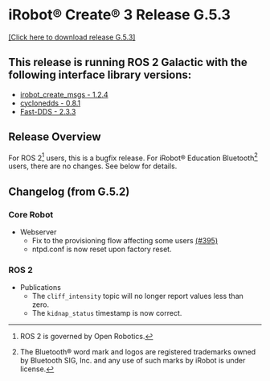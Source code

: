 # iRobot® Create® 3 Release G.5.3
[[Click here to download release G.5.3]](https://edu.irobot.com/create3/firmware/G.5.3)

## This release is running ROS 2 Galactic with the following interface library versions:

- [irobot_create_msgs - 1.2.4](https://github.com/iRobotEducation/irobot_create_msgs/tree/1.2.4)
- [cyclonedds - 0.8.1](https://github.com/eclipse-cyclonedds/cyclonedds/tree/0.8.1)
- [Fast-DDS - 2.3.3](https://github.com/eProsima/Fast-DDS/tree/2.3.3)

## Release Overview
For ROS 2[^1] users, this is a bugfix release.
For iRobot® Education Bluetooth[^2] users, there are no changes.
See below for details.

## Changelog (from G.5.2)
### Core Robot
* Webserver
    * Fix to the provisioning flow affecting some users [(#395)](https://github.com/iRobotEducation/create3_docs/issues/395)
    * ntpd.conf is now reset upon factory reset.

### ROS 2
* Publications
    * The `cliff_intensity` topic will no longer report values less than zero.
    * The `kidnap_status` timestamp is now correct.

[^1]: ROS 2 is governed by Open Robotics.
[^2]: The Bluetooth® word mark and logos are registered trademarks owned by Bluetooth SIG, Inc. and any use of such marks by iRobot is under license.
[^3]: All other trademarks mentioned are the property of their respective owners.
